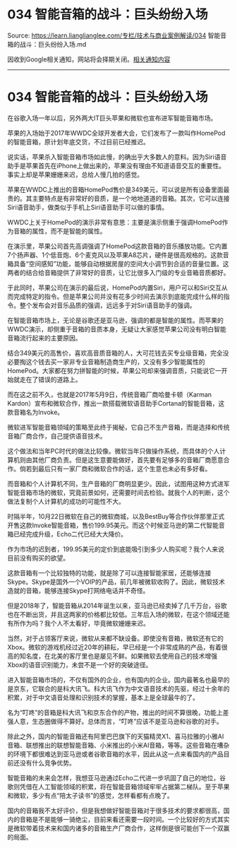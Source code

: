 # 034 智能音箱的战斗：巨头纷纷入场 

Source: https://learn.lianglianglee.com/专栏/技术与商业案例解读/034 智能音箱的战斗：巨头纷纷入场.md

因收到Google相关通知，网站将会择期关闭。[相关通知内容](https://lumendatabase.org/notices/44265620)

---

# 034 智能音箱的战斗：巨头纷纷入场

在谷歌入场一年以后，另外两大IT巨头苹果和微软也宣布进军智能音箱市场。

苹果的入场始于2017年WWDC全球开发者大会，它们发布了一款叫作HomePod的智能音箱，原计划年底交货，不过目前已经推迟。

说实话，苹果杀入智能音箱市场如此慢，的确出乎大多数人的意料。因为Siri语音助手是苹果首先在iPhone上做出来的，苹果没有理由不知道语音交互的重要性。事实上却是苹果姗姗来迟，总给人慢几拍的感觉。

苹果在WWDC上推出的音箱HomePod售价是349美元，可以说是所有设备里面最贵的。其主要特点是有非常好的音质，是一个地地道道的音箱。其次，它可以连接Siri语音助手，做类似于手机上Siri语音助手可以做的事情。

WWDC上关于HomePod的演示非常有意思：主要是演示侧重于强调HomePod作为音箱的属性，而不是智能的属性。

在演示里，苹果公司首先高调强调了HomePod这款音箱的音乐播放功能。它内置7个扬声器、1个低音炮、6个麦克风以及苹果A8芯片，硬件是很高规格的。这款音箱具备“空间感知”功能，能够自动根据房屋的空间大小调节到合适的音量位置。这两者的结合给音箱提供了非常好的音质，让它比很多入门级的专业音箱音质都好。

于此同时，苹果公司在演示的最后说，HomePod内置Siri，用户可以和Siri交互从而完成特定的指令。但是苹果公司并没有花多少时间去演示到底能完成什么样的指令。整个发布会对音乐品质的强调，远远多于对Siri语音助手的强调。

在智能音箱市场上，无论是谷歌还是亚马逊，强调的都是智能的属性。而苹果的WWDC演示，却侧重于音箱的音质本身，无疑让大家感觉苹果公司没有明白智能音箱流行起来的主要原因。

结合349美元的高售价，喜欢高音质音箱的人，大可花钱去买专业级音箱，完全没必要掏这个钱去买一家非专业音箱制造商生产的，又没有多少智能属性的HomePod。大家都在努力拼智能的时候，苹果公司却来强调音质，只能说它一开始就走在了错误的道路上。

而在这之前不久，也就是2017年5月9日，传统音箱厂商哈曼卡顿（Karman Kardon）宣布和微软合作，推出一款搭载微软语音助手Cortana的智能音箱，这款音箱名为Invoke。

微软进军智能音箱领域的策略至此终于揭秘，它自己不生产音箱，而是选择和传统音箱厂商合作，自己提供语音技术。

这个做法和当年PC时代的做法比较像。微软当年只做操作系统，而具体的个人计算机则由其他厂商负责。但是这生意要能做好，首先要有足够多的音箱厂商愿意合作。倘若到最后只有一家厂商和微软合作的话，这个生意也未必有多好看。

而音箱和个人计算机不同，生产音箱的厂商明显更少。因此，试图用这种方式进军智能音箱市场的微软，究竟前景如何，还需要时间去检验。就我个人的判断，这个做法复制个人计算机的成功的可能性不大。

时隔半年，10月22日微软在自己的微软商城，以及BestBuy等合作伙伴那里正式开售这款Invoke智能音箱，售价199.95美元。而这个时候亚马逊的第二代智能音箱已经完成升级，Echo二代已经大大降价。

作为市场的迟到者，199.95美元的定价到底能吸引到多少人购买呢？我个人来说目前没有购买的欲望。

这款音箱有一个比较独特的功能，就是除了可以连接智能家居，还能够连接Skype。Skype是国外一个VOIP的产品，前几年被微软收购了。因此，微软技术造就的音箱，能够连接Skype打网络电话并不奇怪。

但是2018年了，智能音箱从2014年诞生以来，亚马逊已经卖掉了几千万台，谷歌也在不断出货，并且这两家的价格都比较低。三年后入场的微软，在这个领域还能有所作为吗？我个人不太看好，毕竟微软姗姗来迟。

当然，对于占领客厅来说，微软从来都不缺设备。即使没有音箱，微软还有它的Xbox。微软的游戏机经过近20年的耕耘，早已经是一个非常成熟的产品，有着很高的知名度，在北美的客厅里也是屡见不鲜。如果微软去使用自己的技术增强Xbox的语音识别能力，未尝不是一个好的突破途径。

进入智能音箱市场的，不仅有国外的企业，也有国内的企业。国内最著名也最早的是京东，它联合的是科大讯飞。科大讯飞作为中文语音技术的先驱，经过十余年的积累，对于中文语音处理和识别技术的掌握，基本上是全球最牛的了。

名为“叮咚”的音箱是科大讯飞和京东合作的产物，推出的时间不算很晚，功能上差强人意，生态圈做得不算好。总体而言，“叮咚”应该不是亚马逊和谷歌的对手。

除此之外，国内的智能音箱还有阿里巴巴旗下的天猫精灵X1、喜马拉雅的小雅AI音箱、联想推出的联想智能音箱、小米推出的小米AI音箱，等等。这些音箱在嘈杂的环境下都很难达到亚马逊或者谷歌音箱的水平，因此从这一点来看国内的产品目前还没有什么竞争优势。

智能音箱的未来会怎样，我想亚马逊通过Echo二代进一步巩固了自己的地位，谷歌则凭借在人工智能领域的积累，将在智能音箱领域牢牢占据第二梯队。至于苹果和微软，多少有点“陪太子读书”的感觉，怎样看都有点晚了。

国内的音箱我不太好评价，但是我想做好智能音箱对于很多技术的要求都很高，国内的音箱是不是能够一骑绝尘，目前来看还需要一段时间。一个比较好的方式其实是微软带着技术来和国内诸多的音箱生产厂商合作，这样倒是很可能创下一个双赢的局面。